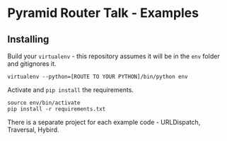 Pyramid Router Talk - Examples
==============================

Installing
----------

Build your `virtualenv` - this repository assumes it will be in the `env` folder and gitignores it.

    virtualenv --python=[ROUTE TO YOUR PYTHON]/bin/python env

Activate and `pip install` the requirements.

    source env/bin/activate
    pip install -r requirements.txt

There is a separate project for each example code - URLDispatch, Traversal, Hybird.
